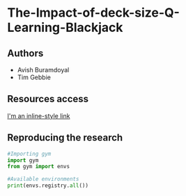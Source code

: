 # The-Impact-of-deck-size-Q-Learning-Blackjack

## Authors 
-	Avish Buramdoyal
- Tim Gebbie

## Resources access

[I'm an inline-style link](https://www.google.com)


## Reproducing the research 

```python
#Importing gym
import gym
from gym import envs

#Available environments
print(envs.registry.all())
```



